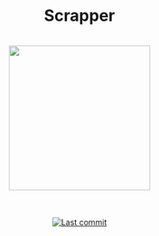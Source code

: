 <div align="center">

# Scrapper  
<br>
<img src="https://raw.githubusercontent.com/RNNLA/icons/main/rnnla_scrapper_icon.svg" height=256, width=250>  <br>
<br>  
<br>
  
[![Last commit](https://img.shields.io/github/last-commit/RNNLA/Scrapper?style=for-the-badge)](https://github.com/RNNLA/Scrapper/commits/main)
